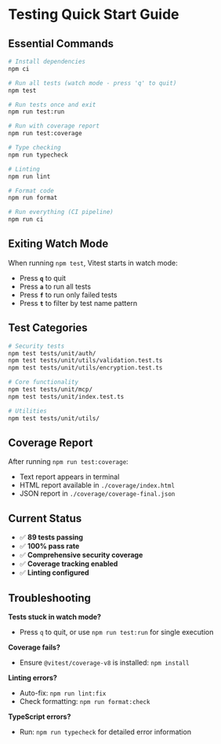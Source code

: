 # Testing Quick Start Guide

## Essential Commands

```bash
# Install dependencies
npm ci

# Run all tests (watch mode - press 'q' to quit)
npm test

# Run tests once and exit
npm run test:run

# Run with coverage report
npm run test:coverage

# Type checking
npm run typecheck

# Linting
npm run lint

# Format code
npm run format

# Run everything (CI pipeline)
npm run ci
```

## Exiting Watch Mode

When running `npm test`, Vitest starts in watch mode:
- Press **`q`** to quit
- Press **`a`** to run all tests
- Press **`f`** to run only failed tests
- Press **`t`** to filter by test name pattern

## Test Categories

```bash
# Security tests
npm test tests/unit/auth/
npm test tests/unit/utils/validation.test.ts
npm test tests/unit/utils/encryption.test.ts

# Core functionality
npm test tests/unit/mcp/
npm test tests/unit/index.test.ts

# Utilities
npm test tests/unit/utils/
```

## Coverage Report

After running `npm run test:coverage`:
- Text report appears in terminal
- HTML report available in `./coverage/index.html`
- JSON report in `./coverage/coverage-final.json`

## Current Status

- ✅ **89 tests passing**
- ✅ **100% pass rate**  
- ✅ **Comprehensive security coverage**
- ✅ **Coverage tracking enabled**
- ✅ **Linting configured**

## Troubleshooting

**Tests stuck in watch mode?**
- Press `q` to quit, or use `npm run test:run` for single execution

**Coverage fails?**
- Ensure `@vitest/coverage-v8` is installed: `npm install`

**Linting errors?**
- Auto-fix: `npm run lint:fix`
- Check formatting: `npm run format:check`

**TypeScript errors?**
- Run: `npm run typecheck` for detailed error information